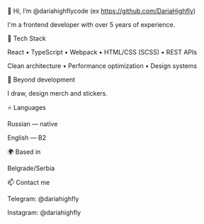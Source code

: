👋 Hi, I’m @dariahighflycode (ex https://github.com/DariaHighfly)

I'm a frontend developer with over 5 years of experience.

🔧 Tech Stack

React • TypeScript • Webpack • HTML/CSS (SCSS) • REST APIs

Clean architecture • Performance optimization • Design systems

🎨 Beyond development

I draw, design merch and stickers.

⭐️ Languages

Russian — native

English — B2

🌍 Based in

Belgrade/Serbia

📫 Contact me

Telegram: @dariahighfly

Instagram: @dariahighfly
